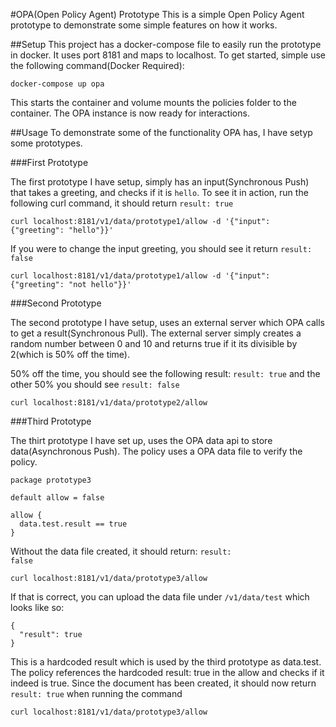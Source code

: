 #OPA(Open Policy Agent) Prototype
This is a simple Open Policy Agent prototype to demonstrate some simple features on how it works.


##Setup
This project has a docker-compose file to easily run the prototype in docker. It uses port 8181 and maps to localhost.
To get started, simple use the following command(Docker Required):
<pre><code>docker-compose up opa</code></pre>
This starts the container and volume mounts the policies folder to the container.
The OPA instance is now ready for interactions.

##Usage
To demonstrate some of the functionality OPA has, I have setyp some prototypes.

###First Prototype
<p>The first prototype I have setup, simply has an input(Synchronous Push) that takes a greeting, and checks if it is <code>hello</code>. To see it in action, run the following curl command, it should return <code>result: true</code></p>
<pre><code>curl localhost:8181/v1/data/prototype1/allow -d '{"input": {"greeting": "hello"}}'</code></pre>

If you were to change the input greeting, you should see it return <code>result: false</code>
<pre><code>curl localhost:8181/v1/data/prototype1/allow -d '{"input": {"greeting": "not hello"}}'</code></pre>

###Second Prototype
<p>The second prototype I have setup, uses an external server which OPA calls to get a result(Synchronous Pull). The external server simply creates a random number between 0 and 10 and returns true if it its divisible by 2(which is 50% off the time).</p>
50% off the time, you should see the following result: <code>result: true</code> and the other 50% you should see <code>result: false</code>

<pre><code>curl localhost:8181/v1/data/prototype2/allow</code></pre>

###Third Prototype
<p>The thirt prototype I have set up, uses the OPA data api to store data(Asynchronous Push). The policy uses a OPA data file to verify the policy.

<pre><code>package prototype3

default allow = false

allow {
  data.test.result == true
}
</code></pre>
Without the data file created, it should return: <code>result: false</code></p>
<pre><code>curl localhost:8181/v1/data/prototype3/allow</code></pre>

If that is correct, you can upload the data file under <code>/v1/data/test</code> which looks like so:
<pre><code>{
  "result": true
}</code></pre>
This is a hardcoded result which is used by the third prototype as data.test.
The policy references the hardcoded result: true in the allow and checks if it indeed is true.
Since the document has been created, it should now return <code>result: true</code> when running the command
<pre><code>curl localhost:8181/v1/data/prototype3/allow</code></pre>
